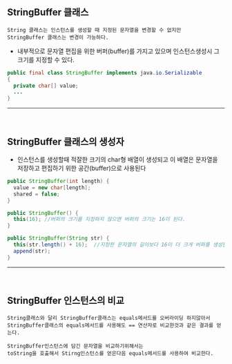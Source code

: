 ## StringBuffer 클래스
  ```
  String 클래스는 인스턴스를 생성할 때 지정된 문자열을 변경할 수 없지만
  StringBuffer 클래스는 변경이 가능하다.
  ```
  - 내부적으로 문자열 편집을 위한 버퍼(buffer)를 가지고 있으며 인스턴스생성시 그 크기를 지정할 수 있다.
  ```java
  public final class StringBuffer implements java.io.Serializable
  {
    private char[] value;
    ...
  }
  ```
---
<br>

  
## StringBuffer 클래스의 생성자
  - 인스턴스를 생성할때 적잘한 크기의 char형 배열이 생성되고 이 배열은 문자열을 저장하고 편집하기 위한 공간(buffer)으로 사용된다
  ```java
  public StringBuffer(int length) {
    value = new char[length];
    shared = false;
  }
  
  public StringBuffer() {
    this(16); //버퍼의 크기를 지정하지 않으면 버퍼의 크기는 16이 된다.
  }
  
  public StringBuffer(String str) {
    this(str.length() + 16);  //지정한 문자열의 길이보다 16이 더 크게 버퍼를 생성한다.
    append(str);
  }
  ```
---
<br>

    
## StringBuffer 인스턴스의 비교
  ```
  String클래스와 달리 StringBuffer클래스는 equals메서드를 오버라이딩 하지않아서 
  StringBuffer클래스의 equals메서드를 사용해도 == 연산자로 비교한것과 같은 결과를 얻는다.
  
  StringBuffer인스턴스에 담긴 문자열을 비교하기위해서는
  toString을 호출해서 Stirng인스턴스를 얻은다음 equals메서드를 사용하여 비교한다.
  ```
